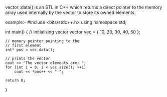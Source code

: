 vector::data()
is an STL in C++ which returns a direct pointer to the memory array used internally by the vector to store its owned elements.

example:-
#include <bits/stdc++.h> 
using namespace std; 
  
int main() 
{ 
    // initialising vector 
    vector<int> vec = { 10, 20, 30, 40, 50 }; 
  
    // memory pointer pointing to the 
    // first element 
    int* pos = vec.data(); 
  
    // prints the vector 
    cout << "The vector elements are: "; 
    for (int i = 0; i < vec.size(); ++i) 
        cout << *pos++ << " "; 
  
    return 0; 
} 
